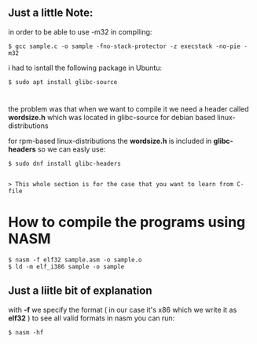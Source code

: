 ## Just a little Note:

in order to be able to use -m32 in compiling:

    $ gcc sample.c -o sample -fno-stack-protector -z execstack -no-pie -m32


i had to isntall the following package in Ubuntu:

    $ sudo apt install glibc-source

#

the problem was that when we want to compile it we need a header called **wordsize.h** which was located in glibc-source for debian based linux-distributions

for rpm-based linux-distributions the **wordsize.h** is included in **glibc-headers** so we can easly use:

    $ sudo dnf install glibc-headers


    > This whole section is for the case that you want to learn from C-file


# How to compile the programs using NASM
    
    $ nasm -f elf32 sample.asm -o sample.o
    $ ld -m elf_i386 sample -o sample

## Just a liitle bit of explanation

with **-f** we specify the format ( in our case it's x86 which we write it as **elf32** )
to see all valid formats in nasm you can run:

    $ nasm -hf
